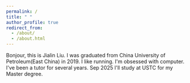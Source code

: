 ```yaml
---
permalink: /
title: " "
author_profile: true
redirect_from: 
  - /about/
  - /about.html
---
```


Bonjour, this is Jialin Liu. I was graduated from China University of Petroleum(East China) in 2019. I like running. I'm obsessed with computer. I've been a tutor for several years. Sep 2025 I'll study at USTC for my Master degree.








